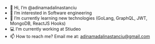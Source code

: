 - 👋 Hi, I’m @adinamadalinastanciu
- 👀 I’m interested in Software engineering
- 🌱 I’m currently learning new technologies (GoLang, GraphQL, JWT, MongoDB, ReactJS Hooks)
- 💻 I’m currently working at Stiudeo
- 📫 How to reach me? Email me at: adinamadalinastanciu@gmail.com

<!---
adinamadalinastanciu/adinamadalinastanciu is a ✨ special ✨ repository because its `README.md` (this file) appears on your GitHub profile.
You can click the Preview link to take a look at your changes.
--->
